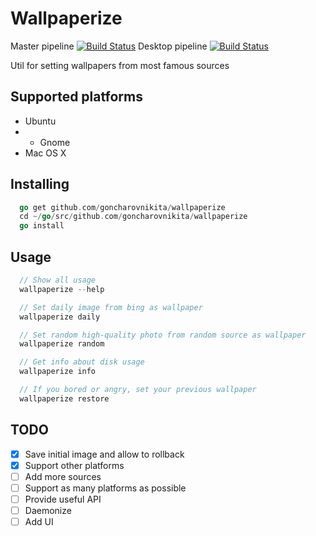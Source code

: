 # Wallpaperize
Master pipeline [![Build Status](https://travis-ci.org/goncharovnikita/wallpaperize.svg?branch=master)](https://travis-ci.org/goncharovnikita/wallpaperize)
Desktop pipeline [![Build Status](https://travis-ci.org/goncharovnikita/wallpaperize.svg?branch=desktop)](https://travis-ci.org/goncharovnikita/wallpaperize)

Util for setting wallpapers from most famous sources

## Supported platforms

- Ubuntu 
- - Gnome
- Mac OS X

## Installing

```go
  go get github.com/goncharovnikita/wallpaperize
  cd ~/go/src/github.com/goncharovnikita/wallpaperize
  go install
```

## Usage

```go
  // Show all usage
  wallpaperize --help

  // Set daily image from bing as wallpaper
  wallpaperize daily

  // Set random high-quality photo from random source as wallpaper
  wallpaperize random

  // Get info about disk usage
  wallpaperize info

  // If you bored or angry, set your previous wallpaper
  wallpaperize restore
```

## TODO
- [x] Save initial image and allow to rollback
- [x] Support other platforms
- [ ] Add more sources
- [ ] Support as many platforms as possible
- [ ] Provide useful API
- [ ] Daemonize
- [ ] Add UI
